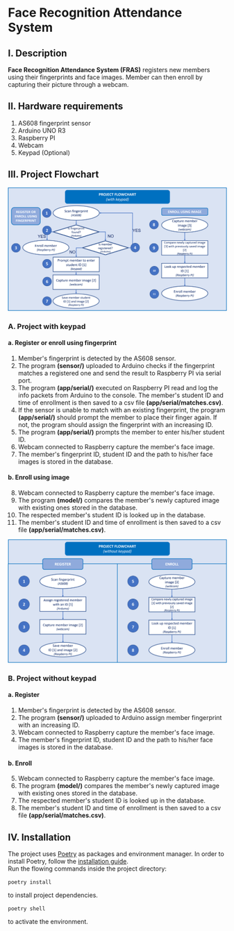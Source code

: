 # Face Recognition Attendance System

## I. Description
**Face Recognition Attendance System (FRAS)** registers new members using their fingerprints and face images. Member can then enroll by capturing their picture through a webcam.

## II. Hardware requirements
1. AS608 fingerprint sensor
2. Arduino UNO R3
3. Raspberry PI
4. Webcam
5. Keypad (Optional)

## III. Project Flowchart
![Project Flowchart (without keypad)](Project_Flowchart-without_keypad.png "Project Flowchart (without keypad)")
### A. Project with keypad
#### a. Register or enroll using fingerprint
1. Member's fingerprint is detected by the AS608 sensor.
2. The program **(sensor/)** uploaded to Arduino checks if the fingerprint matches a registered one and send the result to Raspberry PI via serial port.
3. The program **(app/serial/)** executed on Raspberry PI read and log the info packets from Arduino to the console.
The member's student ID and time of enrollment is then saved to a csv file **(app/serial/matches.csv)**.
4. If the sensor is unable to match with an existing fingerprint, the program **(app/serial/)** should prompt the member to place their finger again.
If not, the program should assign the fingerprint with an increasing ID.
5. The program **(app/serial/)** prompts the member to enter his/her student ID.
6. Webcam connected to Raspberry capture the member's face image.
7. The member's fingerprint ID, student ID and the path to his/her face images is stored in the database.
#### b. Enroll using image
8. Webcam connected to Raspberry capture the member's face image.
9. The program **(model/)** compares the member's newly captured image with existing ones stored in the database.
10. The respected member's student ID is looked up in the database.
11. The member's student ID and time of enrollment is then saved to a csv file **(app/serial/matches.csv)**.

![Project Flowchart (with keypad)](Project_Flowchart-with_keypad.png "Project Flowchart (with keypad)")
### B. Project without keypad
#### a. Register
1. Member's fingerprint is detected by the AS608 sensor.
2. The program **(sensor/)** uploaded to Arduino assign member fingerprint with an increasing ID.
3. Webcam connected to Raspberry capture the member's face image.
4. The member's fingerprint ID, student ID and the path to his/her face images is stored in the database.
#### b. Enroll
5. Webcam connected to Raspberry capture the member's face image.
6. The program **(model/)** compares the member's newly captured image with existing ones stored in the database.
7. The respected member's student ID is looked up in the database.
8. The member's student ID and time of enrollment is then saved to a csv file **(app/serial/matches.csv)**.

## IV. Installation
The project uses [Poetry](https://python-poetry.org/) as packages and environment manager. In order to install Poetry, follow the [installation guide](https://python-poetry.org/docs/#osx--linux--bashonwindows-install-instructions). \
Run the flowing commands inside the project directory:
```
poetry install
```
to install project dependencies.
```
poetry shell
```
to activate the environment.
